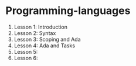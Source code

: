 # Programming-languages

1. Lesson 1: Introduction
2. Lesson 2: Syntax
3. Lesson 3: Scoping and Ada
4. Lesson 4: Ada and Tasks
5. Lesson 5:
6. Lesson 6: